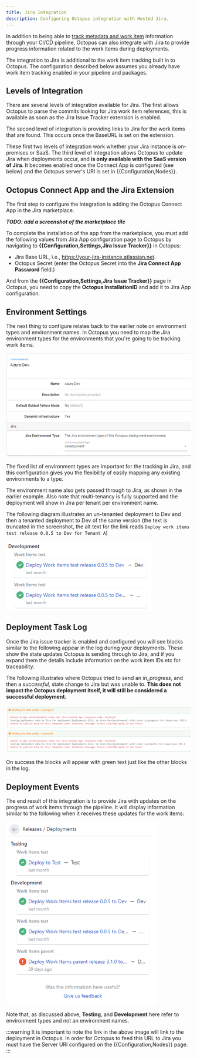 ```yaml
---
title: Jira Integration
description: Configuring Octopus integration with Hosted Jira.
---
```


In addition to being able to [track metadata and work item](/docs/api-and-integration/metadata/index.md) information through your CI/CD pipeline, Octopus can also integrate with Jira to provide progress information related to the work items during deployments.

The integration to Jira is additional to the work item tracking built in to Octopus. The configuration described below assumes you already have work item tracking enabled in your pipeline and packages.

## Levels of Integration

There are several levels of integration available for Jira. The first allows Octopus to parse the commits looking for Jira work item references, this is available as soon as the Jira Issue Tracker extension is enabled.

The second level of integration is providing links to Jira for the work items that are found. This occurs once the BaseURL is set on the extension.

These first two levels of integration work whether your Jira instance is on-premises or SaaS. The third level of integration allows Octopus to update Jira when deployments occur, and **is only available with the SaaS version of Jira**. It becomes enabled once the Connect App is configured (see below) and the Octopus server's URI is set in {{Configuration,Nodes}}.

## Octopus Connect App and the Jira Extension

The first step to configure the integration is adding the Octopus Connect App in the Jira marketplace.

***TODO: add a screenshot of the marketplace tile***

To complete the installation of the app from the marketplace, you must add the following values from Jira App configuration page to Octopus by navigating to **{{Configuration,Settings,Jira Issue Tracker}}** in  Octopus:

- Jira Base URL, i.e., https://your-jira-instance.atlassian.net.
- Octopus Secret (enter the Octopus Secret into the **Jira Connect App Password** field.)

And from the **{{Configuration,Settings,Jira Issue Tracker}}** page in Octopus, you need to copy the **Octopus InstallationID** and add it to Jira App configuration.

## Environment Settings

The next thing to configure relates back to the earlier note on environment types and environment names. In Octopus you need to map the Jira environment types for the environments that you're going to be tracking work items.

![Octopus Environment](octo-env.png)

The fixed list of environment types are important for the tracking in Jira, and this configuration gives you the flexibility of easily mapping any existing environments to a type.

The environment name also gets passed through to Jira, as shown in the earlier example. Also note that multi-tenancy is fully supported and the deployment will show in Jira per tenant per environment name.

The following diagram illustrates an un-tenanted deployment to Dev and then a tenanted deployment to Dev of the same version (the text is truncated in the screenshot, the alt text for the link reads `Deploy work items test release 0.0.5 to Dev for Tenant A`)

![Jira Multi-Tenant progress](jira-multi-tenant.png)

## Deployment Task Log

Once the Jira issue tracker is enabled and configured you will see blocks similar to the following appear in the log during your deployments. These show the state updates Octopus is sending through to Jira, and if you expand them the details include information on the work item IDs etc for traceability.

The following illustrates where Octopus tried to send an _in_progress_, and then a _successful_, state change to Jira but was unable to. **This does not impact the Octopus deployment itself, it will still be considered a successful deployment.**

![Deployment task log](deploy-task-log.png)

On success the blocks will appear with green text just like the other blocks in the log.

## Deployment Events

The end result of this integration is to provide Jira with updates on the progress of work items through the pipeline. It will display information similar to the following when it receives these updates for the work items:

![Jira Deployments](jira-deployment.png)

Note that, as discussed above, **Testing**, and **Development** here refer to environment types and not an environment names.

:::warning
It is important to note the link in the above image will link to the deployment in Octopus. In order for Octopus to feed this URL to Jira you must have the Server URI configured on the {{Configuration,Nodes}} page.
:::
